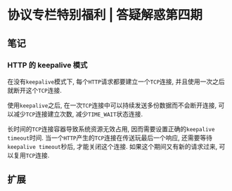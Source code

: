 # 协议专栏特别福利 | 答疑解惑第四期

## 笔记

### HTTP 的 keepalive 模式

在没有`keepalive`模式下, 每个`HTTP`请求都要建立一个`TCP`连接,  并且使用一次之后就断开这个`TCP`连接.

使用`keepalive`之后, 在一次`TCP`连接中可以持续发送多份数据而不会断开连接, 可以减少`TCP`连接建立次数, 减少`TIME_WAIT`状态连接.

长时间的`TCP`连接容器导致系统资源无效占用, 因而需要设置正确的`keepalive timeout`时间. 当一个`HTTP`产生的`TCP`连接在传送玩最后一个响应, 还需要等待`keepalive timeout`秒后, 才能关闭这个连接. 如果这个期间又有新的请求过来, 可以复用`TCP`连接.

## 扩展